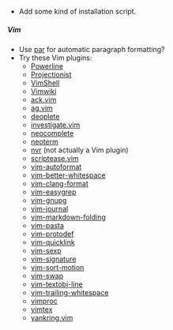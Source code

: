 *   Add some kind of installation script.

##### Vim
*   Use [par](http://vimcasts.org/episodes/formatting-text-with-par/) for automatic
    paragraph formatting?
*   Try these Vim plugins:
    *   [Powerline](https://github.com/powerline/powerline)
    *   [Projectionist](https://github.com/tpope/vim-projectionist)
    *   [VimShell](https://github.com/Shougo/vimshell.vim)
    *   [Vimwiki](https://github.com/vimwiki/vimwiki)
    *   [ack.vim](https://github.com/mileszs/ack.vim)
    *   [ag.vim](https://github.com/rking/ag.vim)
    *   [deoplete](https://github.com/Shougo/deoplete.nvim)
    *   [investigate.vim](https://github.com/keith/investigate.vim)
    *   [neocomplete](https://github.com/Shougo/neocomplete.vim)
    *   [neoterm](https://github.com/kassio/neoterm)
    *   [nvr](https://github.com/mhinz/neovim-remote) (not actually a Vim plugin)
    *   [scriptease.vim](https://github.com/tpope/vim-scriptease)
    *   [vim-autoformat](https://github.com/Chiel92/vim-autoformat)
    *   [vim-better-whitespace](https://github.com/ntpeters/vim-better-whitespace)
    *   [vim-clang-format](https://github.com/rhysd/vim-clang-format)
    *   [vim-easygrep](https://github.com/dkprice/vim-easygrep)
    *   [vim-gnupg](https://github.com/jamessan/vim-gnupg)
    *   [vim-journal](https://github.com/junegunn/vim-journal)
    *   [vim-markdown-folding](https://github.com/nelstrom/vim-markdown-folding)
    *   [vim-pasta](https://github.com/sickill/vim-pasta)
    *   [vim-protodef](https://github.com/derekwyatt/vim-protodef)
    *   [vim-quicklink](https://github.com/christoomey/vim-quicklink)
    *   [vim-sexp](https://github.com/guns/vim-sexp)
    *   [vim-signature](https://github.com/kshenoy/vim-signature)
    *   [vim-sort-motion](https://github.com/christoomey/vim-sort-motion)
    *   [vim-swap](https://github.com/machakann/vim-swap)
    *   [vim-textobj-line](https://github.com/kana/vim-textobj-line)
    *   [vim-trailing-whitespace](https://github.com/bronson/vim-trailing-whitespace)
    *   [vimproc](https://github.com/Shougo/vimproc.vim)
    *   [vimtex](https://github.com/lervag/vimtex)
    *   [yankring.vim](https://github.com/vim-scripts/YankRing.vim)

<!-- ##### Mutt -->

<!-- vim: set tw=90 sts=-1 sw=4 et: -->
